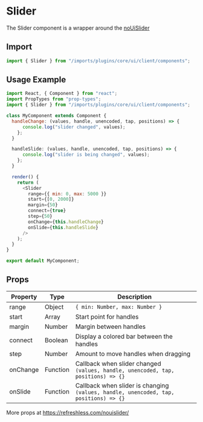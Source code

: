 # Slider

The Slider component is a wrapper around the [noUiSlider](https://refreshless.com/nouislider/)

## Import

```javascript
import { Slider } from "/imports/plugins/core/ui/client/components";
```

## Usage Example

```javascript
import React, { Component } from "react";
import PropTypes from "prop-types";
import { Slider } from "/imports/plugins/core/ui/client/components";

class MyComponent extends Component {
  handleChange: (values, handle, unencoded, tap, positions) => {
      console.log("slider changed", values);
    };
  }

  handleSlide: (values, handle, unencoded, tap, positions) => {
      console.log("slider is being changed", values);
    };
  }

  render() {
    return (
      <Slider
        range={{ min: 0, max: 5000 }}
        start={[0, 2000]}
        margin={50}
        connect={true}
        step={50}
        onChange={this.handleChange}
        onSlide={this.handleSlide}
      />
    );
  }
}

export default MyComponent;
```

## Props

| Property | Type     | Description                                                                             |
| -------- | -------- | --------------------------------------------------------------------------------------- |
| range    | Object   | `{ min: Number, max: Number }`                                                          |
| start    | Array    | Start point for handles                                                                 |
| margin   | Number   | Margin between handles                                                                  |
| connect  | Boolean  | Display a colored bar between the handles                                               |
| step     | Number   | Amount to move handles when dragging                                                    |
| onChange | Function | Callback when slider changed<br>`(values, handle, unencoded, tap, positions) => {}`     |
| onSlide  | Function | Callback when slider is changing<br>`(values, handle, unencoded, tap, positions) => {}` |

More props at <https://refreshless.com/nouislider/>
